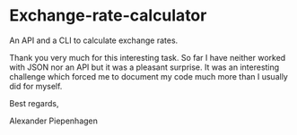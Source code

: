# Exchange-rate-calculator
An API and a CLI to calculate exchange rates.

Thank you very much for this interesting task. So far I have neither worked with JSON nor an API but it was a pleasant surprise. It was an interesting challenge which forced me to document my code much more than I usually did for myself. 

Best regards,

Alexander Piepenhagen
